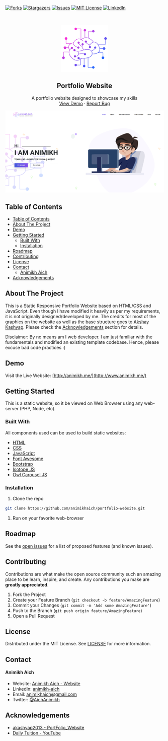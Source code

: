 [![Forks][forks-shield]][forks-url]
[![Stargazers][stars-shield]][stars-url]
[![Issues][issues-shield]][issues-url]
[![MIT License][license-shield]][license-url]
[![LinkedIn][linkedin-shield]][linkedin-url]

<!-- PROJECT LOGO -->
<br />
<p align="center">
    <img src="img/logo-icon.png" alt="Logo" width="150" height="150">

  <h2 align="center">Portfolio Website</h2>

  <p align="center">
    A portfolio website designed to showcase my skills
    <br />
    <a href="http://www.animikh.me/">View Demo</a>
    ·
    <a href="https://github.com/animikhaich/portfolio-website/issues/new">Report Bug</a>
  </p>
</p>

![Portfolio Website][product-screenshot]

<!-- TABLE OF CONTENTS -->

## Table of Contents

- [Table of Contents](#table-of-contents)
- [About The Project](#about-the-project)
- [Demo](#demo)
- [Getting Started](#getting-started)
  - [Built With](#built-with)
  - [Installation](#installation)
- [Roadmap](#roadmap)
- [Contributing](#contributing)
- [License](#license)
- [Contact](#contact)
    - [Animikh Aich](#animikh-aich)
- [Acknowledgements](#acknowledgements)

<!-- ABOUT THE PROJECT -->

## About The Project

This is a Static Responsive Portfolio Website based on HTML/CSS and JavaScript. Even though I have modified it heavily as per my requirements, it is not originally designed/developed by me. The credits for most of the graphics on the website as well as the base structure goes to [Akshay Kashyap](https://github.com/akashyap2013). Please check the [Acknowledgements](#acknowledgements) section for details.

Disclaimer: By no means am I web developer. I am just familiar with the fundamentals and modified an existing template codebase. Hence, please excuse bad code practices :)

## Demo

Visit the Live Website: [http://animikh.me/](http://www.animikh.me/)

<!-- GETTING STARTED -->

## Getting Started

This is a static website, so it be viewed on Web Browser using any web-server (PHP, Node, etc).

### Built With

All components used can be used to build static websites:

- [HTML](https://developer.mozilla.org/en-US/docs/Web/HTML)
- [CSS](https://developer.mozilla.org/en-US/docs/Web/CSS)
- [JavaScript](https://developer.mozilla.org/en-US/docs/Web/JavaScript)
- [Font Awesome](https://fontawesome.com/)
- [Bootstrap](https://getbootstrap.com/)
- [Isotope JS](https://isotope.metafizzy.co/)
- [Owl Carousel JS](https://owlcarousel2.github.io/OwlCarousel2/)

### Installation

1. Clone the repo

```sh
git clone https://github.com/animikhaich/portfolio-website.git
```

1. Run on your favorite web-browser

<!-- ROADMAP -->

## Roadmap

See the [open issues](https://github.com/animikhaich/portfolio-website/issues?q=is%3Aopen) for a list of proposed features (and known issues).

<!-- CONTRIBUTING -->

## Contributing

Contributions are what make the open source community such an amazing place to be learn, inspire, and create. Any contributions you make are **greatly appreciated**.

1. Fork the Project
2. Create your Feature Branch (`git checkout -b feature/AmazingFeature`)
3. Commit your Changes (`git commit -m 'Add some AmazingFeature'`)
4. Push to the Branch (`git push origin feature/AmazingFeature`)
5. Open a Pull Request

<!-- LICENSE -->

## License

Distributed under the MIT License. See [LICENSE](LICENSE.md) for more information.

<!-- CONTACT -->

## Contact

#### Animikh Aich

- Website: [Animikh Aich - Website](http://www.animikh.me/)
- LinkedIn: [animikh-aich](https://www.linkedin.com/in/animikh-aich/)
- Email: [animikhaich@gmail.com](mailto:animikhaich@gmail.com)
- Twitter: [@AichAnimikh](https://twitter.com/AichAnimikh)

<!-- ACKNOWLEDGEMENTS -->

## Acknowledgements

- [akashyap2013 - PortFolio_Website](https://github.com/akashyap2013/PortFolio_Website)
- [Daily Tuition - YouTube](https://www.youtube.com/channel/UCrG2Z0usOCCdUTAr4D1A8mw)

<!-- MARKDOWN LINKS & IMAGES -->

[contributors-shield]: https://img.shields.io/github/contributors/animikhaich/portfolio-website.svg?style=flat-square
[contributors-url]: https://github.com/animikhaich/portfolio-website/graphs/contributors
[forks-shield]: https://img.shields.io/github/forks/animikhaich/portfolio-website.svg?style=flat-square
[forks-url]: https://github.com/animikhaich/portfolio-website/network/members
[stars-shield]: https://img.shields.io/github/stars/animikhaich/portfolio-website.svg?style=flat-square
[stars-url]: https://github.com/animikhaich/portfolio-website/stargazers
[issues-shield]: https://img.shields.io/github/issues/animikhaich/portfolio-website.svg?style=flat-square
[issues-url]: https://github.com/animikhaich/portfolio-website/issues
[license-shield]: https://img.shields.io/github/license/animikhaich/portfolio-website.svg?style=flat-square
[license-url]: https://github.com/animikhaich/portfolio-website/blob/master/LICENSE.md
[linkedin-shield]: https://img.shields.io/badge/-LinkedIn-black.svg?style=flat-square&logo=linkedin&colorB=555
[linkedin-url]: https://linkedin.com/in/animikh-aich/
[product-screenshot]: img/screenshot.png

